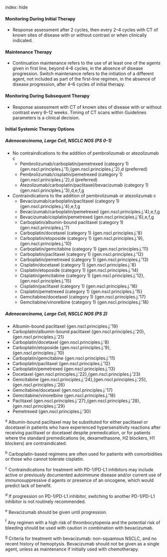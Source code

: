 index: hide

#### Monitoring During Initial Therapy
- Response assessment after 2 cycles, then every 2–4 cycles with CT of known sites of disease with or without contrast or when clinically indicated.

#### Maintenance Therapy
- Continuation maintenance refers to the use of at least one of the agents given in first line, beyond 4–6 cycles, in the absence of disease progression. Switch maintenance refers to the initiation of a different agent, not included as part of the first-line regimen, in the absence of disease progression, after 4–6 cycles of initial therapy.

#### Monitoring During Subsequent Therapy
- Response assessment with CT of known sites of disease with or without contrast every 6–12 weeks. Timing of CT scans within Guidelines parameters is a clinical decision.

#### Initial Systemic Therapy Options
##### Adenocarcinoma, Large Cell, NSCLC NOS (PS 0-1)
- No contraindications to the addition of pembrolizumab or atezolizumab c
  - Pembrolizumab/carboplatin/pemetrexed (category 1) {gen.nscl.principles.j.'1},{gen.nscl.principles.j.'2},d  (preferred)
  - Pembrolizumab/cisplatin/pemetrexed (category 1) {gen.nscl.principles.j.'2},d  (preferred)
  - Atezolizumab/carboplatin/paclitaxel/bevacizumab (category 1) {gen.nscl.principles.j.'3},d,e,f,g
- Contraindications to the addition of pembrolizumab or atezolizumab c
  - Bevacizumab/carboplatin/paclitaxel (category 1) {gen.nscl.principles.j.'4},e,f,g
  - Bevacizumab/carboplatin/pemetrexed {gen.nscl.principles.j.'4},e,f,g
  - Bevacizumab/cisplatin/pemetrexed {gen.nscl.principles.j.'6},e,f,g
  - Carboplatin/albumin-bound paclitaxel (category 1) {gen.nscl.principles.j.'7}
  - Carboplatin/docetaxel (category 1) {gen.nscl.principles.j.'8}
  - Carboplatin/etoposide (category 1) {gen.nscl.principles.j.'9},{gen.nscl.principles.j.'10}
  - Carboplatin/gemcitabine (category 1) {gen.nscl.principles.j.'11}
  - Carboplatin/paclitaxel (category 1) {gen.nscl.principles.j.'12}
  - Carboplatin/pemetrexed (category 1) {gen.nscl.principles.j.'13}
  - Cisplatin/docetaxel (category 1) {gen.nscl.principles.j.'8}
  - Cisplatin/etoposide (category 1) {gen.nscl.principles.j.'14}
  - Cisplatin/gemcitabine (category 1) {gen.nscl.principles.j.'12},{gen.nscl.principles.j.'15}
  - Cisplatin/paclitaxel (category 1) {gen.nscl.principles.j.'16}
  - Cisplatin/pemetrexed (category 1) {gen.nscl.principles.j.'15}
  - Gemcitabine/docetaxel (category 1) {gen.nscl.principles.j.'17}
  - Gemcitabine/vinorelbine (category 1) {gen.nscl.principles.j.'18}

##### Adenocarcinoma, Large Cell, NSCLC NOS (PS 2)
- Albumin-bound paclitaxel {gen.nscl.principles.j.'19}
- Carboplatin/albumin-bound paclitaxel {gen.nscl.principles.j.'20},{gen.nscl.principles.j.'21}
- Carboplatin/docetaxel {gen.nscl.principles.j.'8}
- Carboplatin/etoposide {gen.nscl.principles.j.'9},{gen.nscl.principles.j.'10}
- Carboplatin/gemcitabine {gen.nscl.principles.j.'11}
- Carboplatin/paclitaxel {gen.nscl.principles.j.'12}
- Carboplatin/pemetrexed {gen.nscl.principles.j.'13}
- Docetaxel {gen.nscl.principles.j.'22},{gen.nscl.principles.j.'23}
- Gemcitabine {gen.nscl.principles.j.'24},{gen.nscl.principles.j.'25},{gen.nscl.principles.j.'26}
- Gemcitabine/docetaxel {gen.nscl.principles.j.'17}
- Gemcitabine/vinorelbine {gen.nscl.principles.j.'18}
- Paclitaxel {gen.nscl.principles.j.'27},{gen.nscl.principles.j.'28},{gen.nscl.principles.j.'29}
- Pemetrexed {gen.nscl.principles.j.'30}

 <sup>a</sup>  Albumin-bound paclitaxel may be substituted for either paclitaxel or docetaxel in patients who have experienced hypersensitivity reactions after receiving paclitaxel or docetaxel despite premedication, or for patients where the standard premedications (ie, dexamethasone, H2 blockers, H1 blockers) are contraindicated.

 <sup>b</sup>  Carboplatin-based regimens are often used for patients with comorbidities or those who cannot tolerate cisplatin.

 <sup>c</sup>  Contraindications for treatment with PD-1/PD-L1 inhibitors may include active or previously documented autoimmune disease and/or current use of immunosuppressive d agents or presence of an oncogene, which would predict lack of benefit.

 <sup>d</sup>  If progression on PD-1/PD-L1 inhibitor, switching to another PD-1/PD-L1 inhibitor is not routinely recommended.

 <sup>e</sup>   Bevacizumab should be given until progression.

 <sup>f</sup>  Any regimen with a high risk of thrombocytopenia and the potential risk of bleeding should be used with caution in combination with bevacizumab.

 <sup>g</sup>  Criteria for treatment with bevacizumab: non-squamous NSCLC, and no recent history of hemoptysis. Bevacizumab should not be given as a single agent, unless as maintenance if initially used with chemotherapy.
